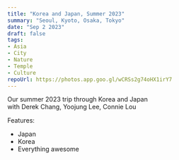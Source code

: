 ```yaml
---
title: "Korea and Japan, Summer 2023"
summary: "Seoul, Kyoto, Osaka, Tokyo"
date: "Sep 2 2023"
draft: false
tags:
- Asia
- City
- Nature
- Temple
- Culture
repoUrl: https://photos.app.goo.gl/wCRSs2g74oHX1irY7
---
```


Our summer 2023 trip through Korea and Japan  
with Derek Chang, Yoojung Lee, Connie Lou

Features:
- Japan
- Korea
- Everything awesome
